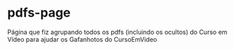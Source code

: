 # pdfs-page
 Página que fiz agrupando todos os pdfs (incluindo os ocultos) do Curso em Vídeo para ajudar os Gafanhotos do CursoEmVideo

